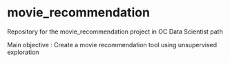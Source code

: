 # movie_recommendation
Repository for the movie_recommendation project in OC Data Scientist path

Main objective : Create a movie recommendation tool using unsupervised exploration

